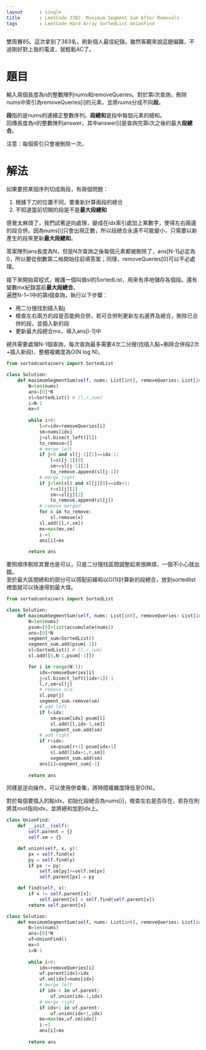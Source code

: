 ```yaml
--- 
layout      : single
title       : LeetCode 2382. Maximum Segment Sum After Removals
tags        : LeetCode Hard Array SortedList UnionFind
---
```

雙周賽85。這次拿到了383名，刷新個人最佳紀錄。雖然客觀來說這題偏難，不過剛好對上我的電波，就輕鬆AC了。  

# 題目
輸入兩個長度為n的整數陣列nums和removeQueries。對於第i次查詢，刪除nums中索引為removeQueries[i]的元素，並將nums分成不同**段**。  

**段**指的是nums的連續正整數序列。**段總和**是段中每個元素的總和。  
回傳長度為n的整數陣列answer，其中answer[i]是查詢完第i次之後的最大**段總合**。  

注意：每個索引只會被刪除一次。  

# 解法
如果要把某個序列切成兩段，有兩個問題：  
1. 根據下刀的位置不同，要重新計算兩段的總合  
2. 不知道當前切開的段是不是**最大段總和**  

感覺太麻煩了，我們試著逆向處理，變成在idx索引處加上某數字，使得左右兩邊的段合併。因為nums[i]只會出現正數，所以段總合永遠不可能變小，只需要以新產生的段來更新**最大段總和**。  

答案陣列ans長度為N，但是N次查詢之後每個元素都被刪除了，ans[N-1]必定為0，所以要從倒數第二格開始往前填答案；同理，removeQueries[0]可以不必處理。  

接下來開始寫程式，維護一個叫做sl的SortedList，用來有序地儲存各個段。還有變數mx紀錄當前**最大段總合**。  
遍歷N-1\~1中的第i個查詢，執行以下步驟：  
- 用二分搜找到插入點j  
- 檢查左右兩方的段是否能夠合併，若可合併則更新左右邊界及總合，刪除已合併的段，並插入新的段  
- 更新最大段總合mx，填入ans[i-1]中  

總共需要處理N-1個查詢，每次查詢最多需要4次二分搜(找插入點+刪除合併段2次+插入新段)，整體複雜度為O(N log N)。  

```python
from sortedcontainers import SortedList

class Solution:
    def maximumSegmentSum(self, nums: List[int], removeQueries: List[int]) -> List[int]:
        N=len(nums)
        ans=[0]*N
        sl=SortedList() # [l,r,sum]
        i=N-1
        mx=0
        
        while i>0:
            l=r=idx=removeQueries[i]
            sm=nums[idx]
            j=sl.bisect_left([l])
            to_remove=[]
            # merge left
            if j>0 and sl[j-1][1]==idx-1:
                l=sl[j-1][0]
                sm+=sl[j-1][2]
                to_remove.append(sl[j-1])
            # merge right
            if j<len(sl) and sl[j][0]==idx+1:
                r=sl[j][1]
                sm+=sl[j][2]
                to_remove.append(sl[j])
            # remove merged
            for x in to_remove:
                sl.remove(x)                
            sl.add([l,r,sm])
            mx=max(mx,sm)
            i-=1
            ans[i]=mx
            
        return ans
```

要照順序刪除其實也是可以，只是二分搜找區間調整起來很麻煩，一個不小心就出錯。  
至於最大區間總和的部分可以搭配前綴和以O(1)計算新的段總合，放到sortedlist裡面就可以快速得到最大值。  

```python
from sortedcontainers import SortedList

class Solution:
    def maximumSegmentSum(self, nums: List[int], removeQueries: List[int]) -> List[int]:
        N=len(nums)
        psum=[0]+list(accumulate(nums))
        ans=[0]*N
        segment_sum=SortedList()
        segment_sum.add(psum[-1])
        sl=SortedList() # [l,r,sum]
        sl.add([0,N-1,psum[-1]])

        for i in range(N-1):
            idx=removeQueries[i]
            j=sl.bisect_left([idx+1])-1
            l,r,sm=sl[j]
            # remove old
            sl.pop(j)
            segment_sum.remove(sm)
            # add left
            if l<idx:
                sm=psum[idx]-psum[l]
                sl.add([l,idx-1,sm])
                segment_sum.add(sm)
            # add right
            if r>idx:
                sm=psum[r+1]-psum[idx+1]
                sl.add([idx+1,r,sm])
                segment_sum.add(sm)
            ans[i]=segment_sum[-1]
            
        return ans
```

同樣是逆向操作，可以使用併查集，將時間複雜度降低至O(N)。  

對於每個要插入的點idx，初始化段總合為nums[i]，檢查左右是否存在，若存在則將其root指向idx，並將總和加到idx上。  

```python
class UnionFind:
    def __init__(self):
        self.parent = {}
        self.sm = {}

    def union(self, x, y):
        px = self.find(x)
        py = self.find(y)
        if px != py:
            self.sm[py]+=self.sm[px]
            self.parent[px] = py

    def find(self, x):
        if x != self.parent[x]:
            self.parent[x] = self.find(self.parent[x])
        return self.parent[x]

class Solution:
    def maximumSegmentSum(self, nums: List[int], removeQueries: List[int]) -> List[int]:
        N=len(nums)
        ans=[0]*N
        uf=UnionFind()
        mx=0
        i=N-1
        
        while i>0:
            idx=removeQueries[i]
            uf.parent[idx]=idx
            uf.sm[idx]=nums[idx]
            # merge left
            if idx-1 in uf.parent:
                uf.union(idx-1,idx)
            # merge right
            if idx+1 in uf.parent:
                uf.union(idx+1,idx)
            mx=max(mx,uf.sm[idx])
            i-=1
            ans[i]=mx
                
        return ans
```    
            

        